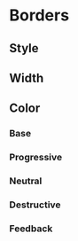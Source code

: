 <script setup>
import TokensTable from './../utils/tokens/TokensTable.vue';
import { border } from './../../tokens/alias.json';
</script>

# Borders

## Style

<TokensTable
	:tokens="border.style"
	token-prefix="border-style"
	token-demo="BorderDemo"
	css-property="border-style"
/>

## Width

<TokensTable
	:tokens="border.width"
	token-prefix="border-width"
	token-demo="BorderDemo"
	css-property="border-width"
/>

## Color

### Base

<TokensTable
	:tokens="border.color.base"
	token-prefix="border-color"
	token-demo="BorderDemo"
	css-property="border-color"
/>

### Progressive

<TokensTable
	:tokens="border.color.progressive"
	token-prefix="border-color"
	token-demo="BorderDemo"
	css-property="border-color"
/>

### Neutral

<TokensTable
	:tokens="border.color.neutral"
	token-prefix="border-color"
	token-demo="BorderDemo"
	css-property="border-color"
/>

### Destructive

<TokensTable
	:tokens="border.color.destructive"
	token-prefix="border-color"
	token-demo="BorderDemo"
	css-property="border-color"
/>

### Feedback

<TokensTable
	:tokens="border.color.feedback"
	token-prefix="border-color"
	token-demo="BorderDemo"
	css-property="border-color"
/>
